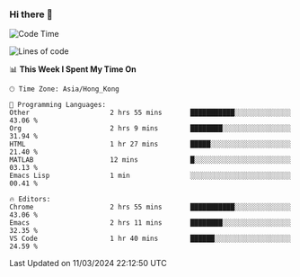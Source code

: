 ### Hi there 👋

<!--
**nicehiro/nicehiro** is a ✨ _special_ ✨ repository because its `README.md` (this file) appears on your GitHub profile.

Here are some ideas to get you started:

- 🔭 I’m currently working on ...
- 🌱 I’m currently learning ...
- 👯 I’m looking to collaborate on ...
- 🤔 I’m looking for help with ...
- 💬 Ask me about ...
- 📫 How to reach me: ...
- 😄 Pronouns: ...
- ⚡ Fun fact: ...
-->

<!--START_SECTION:waka-->
![Code Time](http://img.shields.io/badge/Code%20Time-281%20hrs%2039%20mins-blue)

![Lines of code](https://img.shields.io/badge/From%20Hello%20World%20I%27ve%20Written-2.6%20million%20lines%20of%20code-blue)

📊 **This Week I Spent My Time On** 

```text
🕑︎ Time Zone: Asia/Hong_Kong

💬 Programming Languages: 
Other                    2 hrs 55 mins       ███████████░░░░░░░░░░░░░░   43.06 % 
Org                      2 hrs 9 mins        ████████░░░░░░░░░░░░░░░░░   31.94 % 
HTML                     1 hr 27 mins        █████░░░░░░░░░░░░░░░░░░░░   21.40 % 
MATLAB                   12 mins             █░░░░░░░░░░░░░░░░░░░░░░░░   03.13 % 
Emacs Lisp               1 min               ░░░░░░░░░░░░░░░░░░░░░░░░░   00.41 % 

🔥 Editors: 
Chrome                   2 hrs 55 mins       ███████████░░░░░░░░░░░░░░   43.06 % 
Emacs                    2 hrs 11 mins       ████████░░░░░░░░░░░░░░░░░   32.35 % 
VS Code                  1 hr 40 mins        ██████░░░░░░░░░░░░░░░░░░░   24.59 % 
```


 Last Updated on 11/03/2024 22:12:50 UTC
<!--END_SECTION:waka-->
